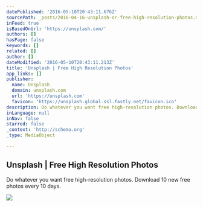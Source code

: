 ```yaml
---
datePublished: '2016-05-10T20:43:11.676Z'
sourcePath: _posts/2016-04-16-unsplash-or-free-high-resolution-photos.md
inFeed: true
isBasedOnUrl: 'https://unsplash.com/'
authors: []
hasPage: false
keywords: []
related: []
author: []
dateModified: '2016-05-10T20:43:11.213Z'
title: 'Unsplash | Free High Resolution Photos'
app_links: []
publisher:
  name: Unsplash
  domain: unsplash.com
  url: 'https://unsplash.com'
  favicon: 'https://unsplash.global.ssl.fastly.net/favicon.ico'
description: Do whatever you want free high-resolution photos. Download 10 new free photos every 10 days.
inLanguage: null
inNav: false
starred: false
_context: 'http://schema.org'
_type: MediaObject

---
```

<article style=""><h1>Unsplash | Free High Resolution Photos</h1><p>Do whatever you want free high-resolution photos. Download 10 new free photos every 10 days.</p><img src="http://images.unsplash.com/photo-1458724338480-79bc7a8352e4?ixlib=rb-0.3.5&amp;q=80&amp;fm=jpg&amp;crop=entropy&amp;w=1080&amp;fit=max&amp;s=0e8fe82e7f50091319fdc635582bf62d" /></article>